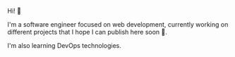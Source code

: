 Hi! 👋

I'm a software engineer focused on web development, currently working on different projects that I hope I can publish here soon 🤖.

I'm also learning DevOps technologies.
